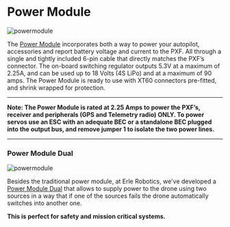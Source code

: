 # Power Module

![powermodule](https://erlerobotics.com/blog/wp-content/uploads/2014/10/power_mod__resize.png)

The [Power Module](https://erlerobotics.com/blog/product/power_mod/) incorporates both a way to power your autopilot, accessories and report battery voltage and current to the PXF. All through a single and tightly included 6-pin cable that directly matches the PXF’s connector. The on-board switching regulator outputs 5.3V at a maximum of 2.25A, and can be used up to 18 Volts (4S LiPo) and at a maximum of 90 amps. The Power Module is ready to use with XT60 connectors pre-fitted, and shrink wrapped for protection.

------

**Note: The Power Module is rated at 2.25 Amps to power the PXF’s, receiver and peripherals (GPS and Telemetry radio) ONLY. To power servos use an ESC with an adequate BEC or a standalone BEC plugged into the output bus, and remove jumper 1 to isolate the two power lines.**

------


### Power Module Dual
![powermodule](https://erlerobotics.com/blog/wp-content/uploads/2014/12/IMG_6378.jpg)

Besides the traditional power module, at Erle Robotics, we've developed a [Power Module Dual](https://erlerobotics.com/blog/product/power-module-dual/) that allows to supply power to the drone using two sources in a way that if one of the sources fails the drone automatically switches into another one. 

**This is perfect for safety and mission critical systems.**